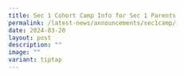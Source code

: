 ```yaml
---
title: Sec 1 Cohort Camp Info for Sec 1 Parents
permalink: /latest-news/announcements/sec1camp/
date: 2024-03-20
layout: post
description: ""
image: ""
variant: tiptap
---
```

